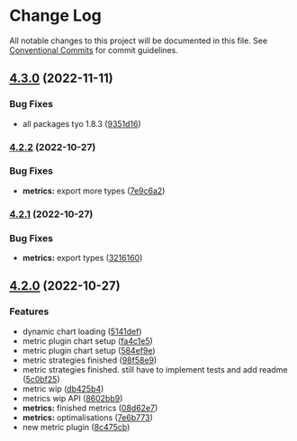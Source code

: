 # Change Log

All notable changes to this project will be documented in this file.
See [Conventional Commits](https://conventionalcommits.org) for commit guidelines.

## [4.3.0](https://github.com/Pinelab-studio/pinelab-vendure-plugins/compare/v4.2.3...v4.3.0) (2022-11-11)

### Bug Fixes

- all packages tyo 1.8.3 ([9351d16](https://github.com/Pinelab-studio/pinelab-vendure-plugins/commit/9351d16d1b4d5bf271dec05d72bd395f86145aae))

### [4.2.2](https://github.com/Pinelab-studio/pinelab-vendure-plugins/compare/v4.2.1...v4.2.2) (2022-10-27)

### Bug Fixes

- **metrics:** export more types ([7e9c6a2](https://github.com/Pinelab-studio/pinelab-vendure-plugins/commit/7e9c6a2401e21815adb2e686c9b71621b51946ce))

### [4.2.1](https://github.com/Pinelab-studio/pinelab-vendure-plugins/compare/v4.2.0...v4.2.1) (2022-10-27)

### Bug Fixes

- **metrics:** export types ([3216160](https://github.com/Pinelab-studio/pinelab-vendure-plugins/commit/3216160f68736acb59dd038ba4651fa74965d0a1))

## [4.2.0](https://github.com/Pinelab-studio/pinelab-vendure-plugins/compare/v4.1.2...v4.2.0) (2022-10-27)

### Features

- dynamic chart loading ([5141def](https://github.com/Pinelab-studio/pinelab-vendure-plugins/commit/5141def41781e39d045920778444f2bfbbc13600))
- metric plugin chart setup ([fa4c1e5](https://github.com/Pinelab-studio/pinelab-vendure-plugins/commit/fa4c1e5f03779e94251685443e3a54f92ac848e4))
- metric plugin chart setup ([584ef9e](https://github.com/Pinelab-studio/pinelab-vendure-plugins/commit/584ef9eae61af0cfcfd378b7ad9775b606db17f6))
- metric strategies finished ([98f58e9](https://github.com/Pinelab-studio/pinelab-vendure-plugins/commit/98f58e93d9d3fcb1813cd96a80b62f1f094d6154))
- metric strategies finished. still have to implement tests and add readme ([5c0bf25](https://github.com/Pinelab-studio/pinelab-vendure-plugins/commit/5c0bf2534414f9baaa8aa35ec257f37bf96205d9))
- metric wip ([db425b4](https://github.com/Pinelab-studio/pinelab-vendure-plugins/commit/db425b43fab2c09362d54bf631eba006430e33fd))
- metrics wip API ([8602bb9](https://github.com/Pinelab-studio/pinelab-vendure-plugins/commit/8602bb9b00044f227069e1b2340d97e604c4229e))
- **metrics:** finished metrics ([08d62e7](https://github.com/Pinelab-studio/pinelab-vendure-plugins/commit/08d62e7aa4e2087aa17a5416e713221ce9157c4f))
- **metrics:** optimalisations ([7e6b773](https://github.com/Pinelab-studio/pinelab-vendure-plugins/commit/7e6b773de460bf72011c22e927bc910adc022afe))
- new metric plugin ([8c475cb](https://github.com/Pinelab-studio/pinelab-vendure-plugins/commit/8c475cbf4ef9cabfa126bb673dc09ef66d2c1724))
